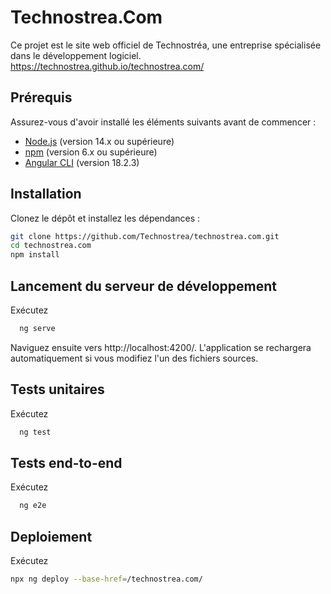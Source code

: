 # Technostrea.Com

Ce projet est le site web officiel de Technostréa, une entreprise spécialisée dans le développement logiciel. https://technostrea.github.io/technostrea.com/

## Prérequis

Assurez-vous d'avoir installé les éléments suivants avant de commencer :

- [Node.js](https://nodejs.org/) (version 14.x ou supérieure)
- [npm](https://www.npmjs.com/) (version 6.x ou supérieure)
- [Angular CLI](https://angular.io/cli) (version 18.2.3)

## Installation

Clonez le dépôt et installez les dépendances :

```bash
git clone https://github.com/Technostrea/technostrea.com.git
cd technostrea.com
npm install
```

## Lancement du serveur de développement

Exécutez

```bash
  ng serve
 ```

Naviguez ensuite vers http://localhost:4200/. L'application se rechargera automatiquement si vous modifiez l'un des fichiers sources.

## Tests unitaires

Exécutez
  ```bash
    ng test
  ```

## Tests end-to-end

Exécutez

  ```bash
    ng e2e
  ```

## Deploiement

Exécutez

  ```bash
 npx ng deploy --base-href=/technostrea.com/
 ````
